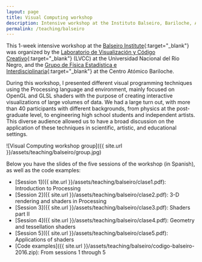 ```yaml
---
layout: page
title: Visual Computing workshop
description: Intensive workshop at the Instituto Balseiro, Bariloche, Argentina (November 2016)
permalink: /teaching/balseiro
---
```


This 1-week intensive workshop at the [Balseiro Institute](http://www.ib.edu.ar/){:target="_blank"} was organized by the [Laboratorio de Visualización y Código Creativo](https://www.facebook.com/LVCC.UNRN/){:target="_blank"} (LVCC) at the Universidad Nacional del Rio Negro, and the [Grupo de Física Estadística e Interdisciplinaria](http://fisica.cab.cnea.gov.ar/estadistica/){:target="_blank"} at the Centro Atómico Bariloche. 

During this workshop, I presented different visual programming techniques using the Processing language and environment, mainly focused on OpenGL and GLSL shaders with the purpose of creating interactive visualizations of large volumes of data. We had a large turn out, with more than 40 participants with different backgrounds, from physics at the post-graduate level, to engineering high school students and independent artists. This diverse audience allowed us to have a broad discussion on the application of these techniques in scientific, artistic, and educational settings.
 
![Visual Computing workshop group]({{ site.url }}/assets/teaching/balseiro/group.jpg)

Below you have the slides of the five sessions of the workshop (in Spanish), as well as the code examples:

* [Session 1]({{ site.url }}/assets/teaching/balseiro/clase1.pdf): Introduction to Processing
* [Session 2]({{ site.url }}/assets/teaching/balseiro/clase2.pdf): 3-D rendering and shaders in Processing
* [Session 3]({{ site.url }}/assets/teaching/balseiro/clase3.pdf): Shaders part II
* [Session 4]({{ site.url }}/assets/teaching/balseiro/clase4.pdf): Geometry and tessellation shaders
* [Session 5]({{ site.url }}/assets/teaching/balseiro/clase5.pdf): Applications of shaders
* [Code examples]({{ site.url }}/assets/teaching/balseiro/codigo-balseiro-2016.zip): From sessions 1 through 5